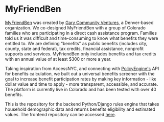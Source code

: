 # MyFriendBen

[MyFriendBen](myfriendben.org) was created by [Gary Community Ventures](https://garycommunity.org/), a Denver-based organization. We co-designed MyFriendBen with a group of Colorado families who are participating in a direct cash assistance program. Families told us it was difficult and time-consuming to know what benefits they were entitled to. We are defining “benefits” as public benefits (includes city, county, state and federal), tax credits, financial assistance, nonprofit supports and services. MyFriendBen only includes benefits and tax credits with an annual value of at least $300 or more a year.

Taking inspiration from AccessNYC, and connecting with [PolicyEngine's](https://github.com/PolicyEngine/policyengine-us) API for benefits calculation, we built out a universal benefits screener with the goal to increase benefit participation rates by making key information - like dollar value and time to apply - more transparent, accessible, and accurate. The platform is currently live in Colorado and has been tested with over 40 benefits.

This is the repository for the backend Python/Django rules engine that takes household demographic data and returns benefits eligibility and estimated values. The frontend repository can be accessed [here](https://github.com/Gary-Community-Ventures/benefits-calculator).

